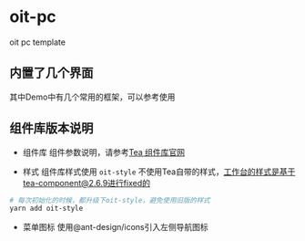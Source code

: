 # oit-pc
oit pc template

## 内置了几个界面
其中Demo中有几个常用的框架，可以参考使用

## 组件库版本说明

- 组件库
组件参数说明，请参考[Tea 组件库官网](https://tea-design.github.io/componen)

- 样式
组件库样式使用 `oit-style` 不使用Tea自带的样式，工作台的样式是基于tea-component@2.6.9进行fixed的

```bash
# 每次初始化的时候，都升级下oit-style，避免使用旧版的样式
yarn add oit-style
```

- 菜单图标
使用@ant-design/icons引入左侧导航图标
